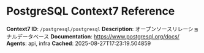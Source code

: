 # PostgreSQL Context7 Reference

**Context7 ID**: `/postgresql/postgresql`
**Description**: オープンソースリレーショナルデータベース
**Documentation**: https://www.postgresql.org/docs/
**Agents**: api, infra
**Cached**: 2025-08-27T17:23:19.504859
